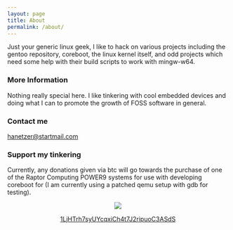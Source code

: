 ```yaml
---
layout: page
title: About
permalink: /about/
---
```


Just your generic linux geek, I like to hack on various projects including the
gentoo repository, coreboot, the linux kernel itself, and odd projects which
need some help with their build scripts to work with mingw-w64.

### More Information

Nothing really special here. I like tinkering with cool embedded devices and
doing what I can to promote the growth of FOSS software in general.

### Contact me

[hanetzer@startmail.com](mailto:hanetzer@startmail.com)

### Support my tinkering

Currently, any donations given via btc will go towards the purchase of one of
the Raptor Computing POWER9 systems for use with developing coreboot for (I am
currently using a patched qemu setup with gdb for testing).

<div style="text-align: center">
<a href="bitcoin:1LjHTrh7syUYcqxiCh4t7J2ripuoC3ASdS"><img src="/images/btc.png" />
<p>1LjHTrh7syUYcqxiCh4t7J2ripuoC3ASdS</p>
</a>
</div>
